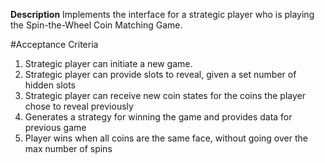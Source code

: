 <b>Description</b>
Implements the interface for a strategic player who is playing the Spin-the-Wheel Coin Matching Game.

#Acceptance Criteria
1. Strategic player can initiate a new game.
2. Strategic player can provide slots to reveal, given a set number of hidden slots
3. Strategic player can receive new coin states for the coins the player chose to reveal previously
4. Generates a strategy for winning the game and provides data for previous game
5. Player wins when all coins are the same face, without going over the max number of spins
